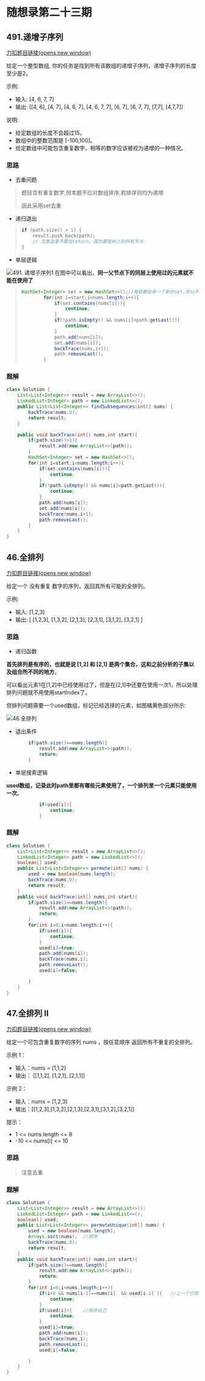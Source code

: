 # 随想录第二十三期

## 491.递增子序列

[力扣题目链接(opens new window)](https://leetcode.cn/problems/increasing-subsequences/)

给定一个整型数组, 你的任务是找到所有该数组的递增子序列，递增子序列的长度至少是2。

示例:

- 输入: [4, 6, 7, 7]
- 输出: [[4, 6], [4, 7], [4, 6, 7], [4, 6, 7, 7], [6, 7], [6, 7, 7], [7,7], [4,7,7]]

说明:

- 给定数组的长度不会超过15。
- 数组中的整数范围是 [-100,100]。
- 给定数组中可能包含重复数字，相等的数字应该被视为递增的一种情况。

### 思路

- 去重问题

> 题目含有重复数字,但本题不应对数组排序,若排序则均为递增
>
> 因此采用set去重

- 递归退出

> ```cpp
> if (path.size() > 1) {
>     result.push_back(path);
>     // 注意这里不要加return，因为要取树上的所有节点
> }
> ```

- 单层逻辑

![491. 递增子序列1](https://img-blog.csdnimg.cn/20201124200229824.png) 在图中可以看出，**同一父节点下的同层上使用过的元素就不能在使用了**

> ```java
> HashSet<Integer> set = new HashSet<>();//每层都会有一个新的set,所以不用最后回退
>         for(int i=start;i<nums.length;i++){
>             if(set.contains(nums[i])){
>                 continue;
>             }
>             if(!path.isEmpty() && nums[i]<path.getLast()){
>                 continue;
>             }
>             path.add(nums[i]);
>             set.add(nums[i]);
>             backTrace(nums,i+1);
>             path.removeLast();
>         } 
> ```

### 题解

```java
class Solution {
    List<List<Integer>> result = new ArrayList<>();
    LinkedList<Integer> path = new LinkedList<>();
    public List<List<Integer>> findSubsequences(int[] nums) {
        backTrace(nums,0);
        return result;
    }

    public void backTrace(int[] nums,int start){
        if(path.size()>1){
            result.add(new ArrayList<>(path));
        }
        HashSet<Integer> set = new HashSet<>();
        for(int i=start;i<nums.length;i++){
            if(set.contains(nums[i])){
                continue;
            }
            if(!path.isEmpty() && nums[i]<path.getLast()){
                continue;
            }
            path.add(nums[i]);
            set.add(nums[i]);
            backTrace(nums,i+1);
            path.removeLast();
        } 
    }
}
```

## 46.全排列

[力扣题目链接(opens new window)](https://leetcode.cn/problems/permutations/)

给定一个 没有重复 数字的序列，返回其所有可能的全排列。

示例:

- 输入: [1,2,3]
- 输出: [ [1,2,3], [1,3,2], [2,1,3], [2,3,1], [3,1,2], [3,2,1] ]

### 思路

- 递归函数

**首先排列是有序的，也就是说 [1,2] 和 [2,1] 是两个集合，这和之前分析的子集以及组合所不同的地方**。

可以看出元素1在[1,2]中已经使用过了，但是在[2,1]中还要在使用一次1，所以处理排列问题就不用使用startIndex了。

但排列问题需要一个used数组，标记已经选择的元素，如图橘黄色部分所示:

![46.全排列](https://code-thinking-1253855093.file.myqcloud.com/pics/20211027181706.png)

- 退出条件

```java
        if(path.size()==nums.length){
            result.add(new ArrayList<>(path));
            return;
        }
```

- 单层搜索逻辑

**used数组，记录此时path里都有哪些元素使用了，一个排列里一个元素只能使用一次**。

```java
            if(used[i]){
                continue;
            }
```

### 题解

```java
class Solution {
    List<List<Integer>> result = new ArrayList<>();
    LinkedList<Integer> path = new LinkedList<>();
    boolean[] used;
    public List<List<Integer>> permute(int[] nums) {
        used = new boolean[nums.length];
        backTrace(nums,0);
        return result;
    }   
    public void backTrace(int[] nums,int start){
        if(path.size()==nums.length){
            result.add(new ArrayList<>(path));
            return;
        }
        for(int i=0;i<nums.length;i++){
            if(used[i]){
                continue;
            }
            used[i]=true;
            path.add(nums[i]);
            backTrace(nums,i);
            path.removeLast();
            used[i]=false;

        }
    }
}
```

## 47.全排列 II

[力扣题目链接(opens new window)](https://leetcode.cn/problems/permutations-ii/)

给定一个可包含重复数字的序列 nums ，按任意顺序 返回所有不重复的全排列。

示例 1：

- 输入：nums = [1,1,2]
- 输出： [[1,1,2], [1,2,1], [2,1,1]]

示例 2：

- 输入：nums = [1,2,3]
- 输出：[[1,2,3],[1,3,2],[2,1,3],[2,3,1],[3,1,2],[3,2,1]]

提示：

- 1 <= nums.length <= 8
- -10 <= nums[i] <= 10

### 思路

> 注意去重

### 题解

```java
class Solution {
    List<List<Integer>> result = new ArrayList<>();
    LinkedList<Integer> path = new LinkedList<>();
    boolean[] used;
    public List<List<Integer>> permuteUnique(int[] nums) {
        used = new boolean[nums.length];
        Arrays.sort(nums);	//排序
        backTrace(nums,0);
        return result;
    }   
    public void backTrace(int[] nums,int start){
        if(path.size()==nums.length){
            result.add(new ArrayList<>(path));
            return;
        }
        for(int i=0;i<nums.length;i++){
            if(i>0 && nums[i-1]==nums[i]  && used[i-1] ){	//上一个已使用
                continue;
            }
            if(used[i]){	//排序自己
                continue;
            }
            used[i]=true;
            path.add(nums[i]);
            backTrace(nums,i);
            path.removeLast();
            used[i]=false;

        }
    }
}
```